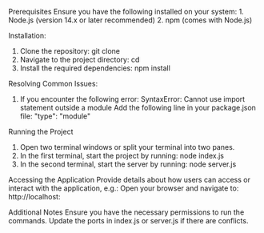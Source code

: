 Prerequisites
Ensure you have the following installed on your system:
    1. Node.js (version 14.x or later recommended)
    2. npm (comes with Node.js)

Installation:
1. Clone the repository: git clone <repository-url>
2. Navigate to the project directory: cd <project-directory>
3. Install the required dependencies: npm install

Resolving Common Issues:
1. If you encounter the following error:
    SyntaxError: Cannot use import statement outside a module
Add the following line in your package.json file:
    "type": "module"


Running the Project
1. Open two terminal windows or split your terminal into two panes.
2. In the first terminal, start the project by running: node index.js
3. In the second terminal, start the server by running: node server.js


Accessing the Application
Provide details about how users can access or interact with the application, e.g.:
    Open your browser and navigate to: http://localhost:<port-number>

Additional Notes
Ensure you have the necessary permissions to run the commands.
Update the ports in index.js or server.js if there are conflicts.